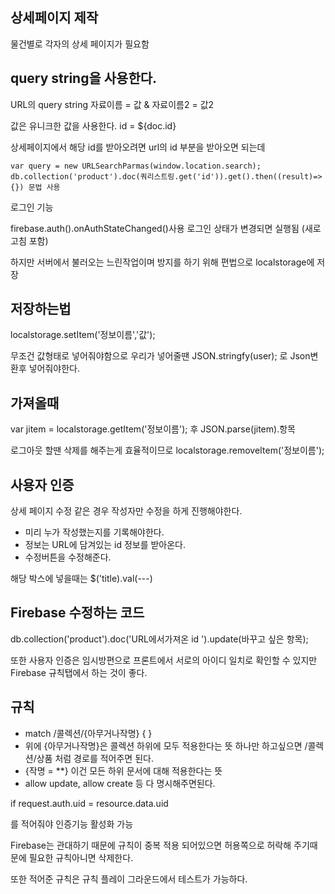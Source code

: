 상세페이지 제작 
--------
물건별로 각자의 상세 페이지가 필요함

query string을 사용한다. 
----
URL의 query string 자료이름 = 값 & 자료이름2 = 값2 

값은 유니크한 값을 사용한다. 
id = ${doc.id}

상세페이지에서 해당 id를 받아오려면 url의 id 부분을 받아오면 되는데

`var query = new URLSearchParmas(window.location.search);`
`db.collection('product').doc(쿼리스트링.get('id')).get().then((result)=>{}) 문법 사용`

로그인 기능

firebase.auth().onAuthStateChanged()사용 로그인 상태가 변경되면 실행됨 (새로고침 포함)

하지만 서버에서 불러오는 느린작업이며 방지를 하기 위해 편법으로 localstorage에 저장

저장하는법
---
localstorage.setItem('정보이름','값');

무조건 값형태로 넣어줘야함으로 우리가 넣어줄땐 
JSON.stringfy(user);
로 Json변환후 넣어줘야한다.

가져올때
---
var jitem = localstorage.getItem('정보이름');
후 
JSON.parse(jitem).항목

로그아웃 할땐 삭제를 해주는게 효율적이므로
localstorage.removeItem('정보이름');    

사용자 인증
----

상세 페이지 수정 같은 경우 작성자만 수정을 하게 진행해야한다.

+ 미리 누가 작성했는지를 기록해야한다.
+ 정보는 URL에 담겨있는 id 정보를 받아온다.
+ 수정버튼을 수정해준다.

해당 박스에 넣을때는 
$('title).val(---)

Firebase 수정하는 코드
---
db.collection('product').doc('URL에서가져온 id ').update(바꾸고 싶은 항목);

또한 사용자 인증은 임시방편으로 프론트에서 서로의 아이디 일치로 확인할 수 있지만 
Firebase 규칙탭에서 하는 것이 좋다.

규칙
---
+ match /콜렉션/{아무거나작명} {
}
+ 위에 {아무거나작명}은 콜렉션 하위에 모두 적용한다는 뜻 하나만 하고싶으면 /콜렉션/상품 처럼 경로를 적어주면 된다.
+ {작명 = **} 이건 모든 하위 문서에 대해 적용한다는 뜻
+ allow update, allow create 등 다 명시해주면된다.

if request.auth.uid = resource.data.uid

를 적어줘야 인증기능 활성화 가능

Firebase는 관대하기 때문에 규칙이 중복 적용 되어있으면 허용쪽으로 허락해 주기때문에 필요한 규칙아니면 삭제한다.

또한 적어준 규칙은 규칙 플레이 그라운드에서 테스트가 가능하다.


